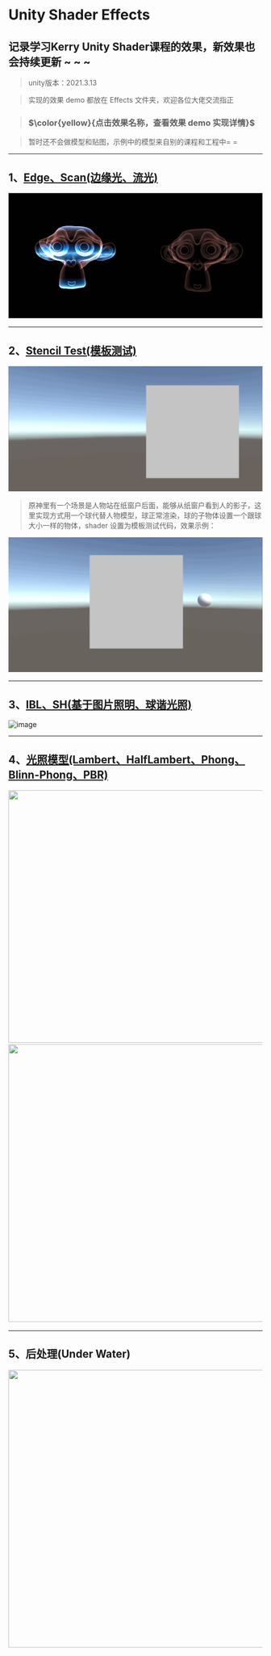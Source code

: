 # Unity Shader Effects
## 记录学习Kerry Unity Shader课程的效果，新效果也会持续更新 ~ ~ ~

> unity版本：2021.3.13

> 实现的效果 demo 都放在 Effects 文件夹，欢迎各位大佬交流指正

> ### $\color{yellow}{点击效果名称，查看效果 demo 实现详情}$

> 暂时还不会做模型和贴图，示例中的模型来自别的课程和工程中= =
---

## 1、[Edge、Scan(边缘光、流光)](https://github.com/Ared521/UnityShader/tree/main/Assets/Effects/1_Scan%20&%20Edge)
![img](https://github.com/Ared521/UnityShader/blob/main/Assets/Resources/README_gif/Edge%26Scan.gif)

---
## 2、[Stencil Test(模板测试)](https://github.com/Ared521/UnityShader/tree/main/Assets/Effects/2_Stencil%20Test)
![img](https://github.com/Ared521/UnityShader/blob/main/Assets/Resources/README_gif/StencilTest_1.gif)

> 原神里有一个场景是人物站在纸窗户后面，能够从纸窗户看到人的影子，这里实现方式用一个球代替人物模型，球正常渲染，球的子物体设置一个跟球大小一样的物体，shader 设置为模板测试代码，效果示例：

![img](https://github.com/Ared521/UnityShader/blob/main/Assets/Resources/README_gif/StencilTest_2.gif)

---
## 3、[IBL、SH(基于图片照明、球谐光照)](https://github.com/Ared521/UnityShader/tree/main/Assets/Effects/4_IBL%26SH)
![image](https://user-images.githubusercontent.com/104584816/201355414-ce565b4b-5ee5-4de8-82b0-d1a5d5a1ecc9.png)

---
## 4、[光照模型(Lambert、HalfLambert、Phong、Blinn-Phong、PBR)](https://github.com/Ared521/UnityShader/tree/main/Assets/FengLL_Book/6%20%26%209%20%26%2018_LightingModel)
<div align=center>
<img src="https://user-images.githubusercontent.com/104584816/203103796-307390d9-75d9-4a77-9c47-65f97845b05f.png" width="1000" height="500">
</div>
<div align=center>
<img src="https://user-images.githubusercontent.com/104584816/203108511-1f5006c9-5b03-4113-a78a-9bd57ff937d9.gif" width="1000" height="550">
</div>

---
## 5、后处理(Under Water)
<div align=center>
<img src="https://user-images.githubusercontent.com/104584816/207644818-c9269c73-7959-48a5-8796-031190d79066.gif" width="1000" height="550">








